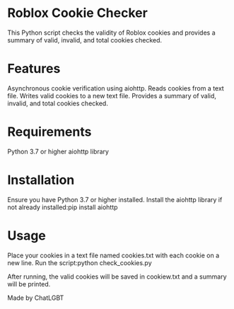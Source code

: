 # Roblox Cookie Checker
This Python script checks the validity of Roblox cookies and provides a summary of valid, invalid, and total cookies checked.

# Features
Asynchronous cookie verification using aiohttp.
Reads cookies from a text file.
Writes valid cookies to a new text file.
Provides a summary of valid, invalid, and total cookies checked.

# Requirements
Python 3.7 or higher
aiohttp library

# Installation
Ensure you have Python 3.7 or higher installed.
Install the aiohttp library if not already installed:pip install aiohttp

# Usage
Place your cookies in a text file named cookies.txt with each cookie on a new line.
Run the script:python check_cookies.py

After running, the valid cookies will be saved in cookiew.txt and a summary will be printed.

Made by ChatLGBT
